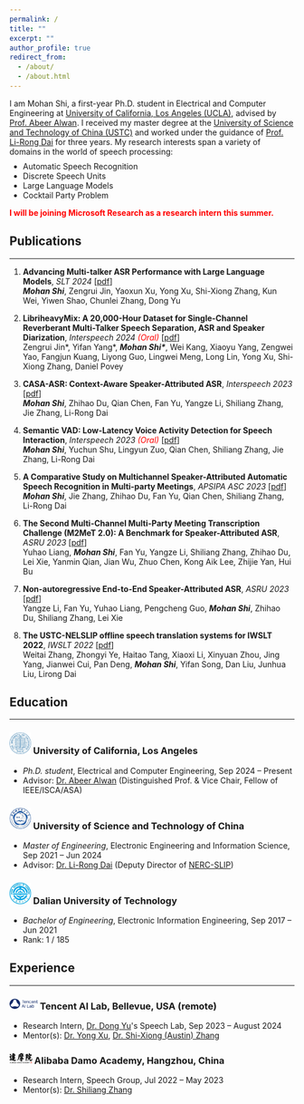 ```yaml
---
permalink: /
title: ""
excerpt: ""
author_profile: true
redirect_from: 
  - /about/
  - /about.html
---
```


<style>
    .project-content {
        display: flex;
        flex-direction: column;
        align-items: center;
    }
    .project-content .project-text,
    .project-content .project-image {
        width: 100%;
    }
</style>
<style>
    @media screen and (min-width: 768px) { 
        .project-content {
            flex-direction: row; /* This reverses the order of flex items */
        }
        .project-content .project-text {
            flex: 1;
            padding-right: 20px; /* Adjust padding to the left of the text for separation */
        }
        .project-content .project-image {
            max-width: 300px;
          
        }
    }
           .justified-text {
            text-align: justify;
        }
</style>


I am Mohan Shi, a first-year Ph.D. student in Electrical and Computer Engineering at [University of California, Los Angeles (UCLA)](https://www.ucla.edu/), advised by [Prof. Abeer Alwan](https://www.seas.ucla.edu/spapl/index.html). I received my master degree at the [University of Science and Technology of China (USTC)](https://en.ustc.edu.cn/) and worked under the guidance of [Prof. Li-Rong Dai](https://dblp.org/pid/48/6462-1.html) for three years. My research interests span a variety of domains in the world of speech processing:

<ul class='twocol' style="margin-top: -1%;" markdown='1'>
<li>Automatic Speech Recognition</li>
<li>Discrete Speech Units</li>
<li>Large Language Models</li>
<li>Cocktail Party Problem</li>
</ul>

<!-- **<font color="red">I am eagerly seeking research internship opportunities for the Summer of 2025. Please reach out if you have any leads.</font>** -->

**<font color="red">I will be joining Microsoft Research as a research intern this summer.</font>**

<a id="Publications"></a>
## Publications
----

1. **Advancing Multi-talker ASR Performance with Large Language Models**, *SLT 2024* [[pdf](https://arxiv.org/pdf/2408.17431)]
<br><i>**Mohan Shi**</i>, Zengrui Jin, Yaoxun Xu, Yong Xu, Shi-Xiong Zhang, Kun Wei, Yiwen Shao, Chunlei Zhang, Dong Yu

1. **LibriheavyMix: A 20,000-Hour Dataset for Single-Channel Reverberant Multi-Talker Speech Separation, ASR and Speaker Diarization**, *Interspeech 2024 <font color="red">(Oral)</font>* [[pdf](https://arxiv.org/pdf/2409.00819)]
<br>Zengrui Jin\*, Yifan Yang\*, <i>**Mohan Shi\***</i>, Wei Kang, Xiaoyu Yang, Zengwei Yao, Fangjun Kuang, Liyong Guo, Lingwei Meng, Long Lin, Yong Xu, Shi-Xiong Zhang, Daniel Povey

1. **CASA-ASR: Context-Aware Speaker-Attributed ASR**, *Interspeech 2023* [[pdf](https://www.isca-archive.org/interspeech_2023/shi23d_interspeech.pdf)]
<br><i>**Mohan Shi**</i>, Zhihao Du, Qian Chen, Fan Yu, Yangze Li, Shiliang Zhang, Jie Zhang, Li-Rong Dai

1. **Semantic VAD: Low-Latency Voice Activity Detection for Speech Interaction**, *Interspeech 2023 <font color="red">(Oral)</font>* [[pdf](https://www.isca-archive.org/interspeech_2023/shi23c_interspeech.pdf)]
<br><i>**Mohan Shi**</i>, Yuchun Shu, Lingyun Zuo, Qian Chen, Shiliang Zhang, Jie Zhang, Li-Rong Dai

1. **A Comparative Study on Multichannel Speaker-Attributed Automatic Speech Recognition in Multi-party Meetings**, *APSIPA ASC 2023* [[pdf](https://arxiv.org/pdf/2211.00511)]
<br><i>**Mohan Shi**</i>, Jie Zhang, Zhihao Du, Fan Yu, Qian Chen, Shiliang Zhang, Li-Rong Dai

1. **The Second Multi-Channel Multi-Party Meeting Transcription Challenge (M2MeT 2.0): A Benchmark for Speaker-Attributed ASR**, *ASRU 2023* [[pdf](https://arxiv.org/pdf/2309.13573)]
<br>Yuhao Liang, <i>**Mohan Shi**</i>, Fan Yu, Yangze Li, Shiliang Zhang, Zhihao Du, Lei Xie, Yanmin Qian, Jian
Wu, Zhuo Chen, Kong Aik Lee, Zhijie Yan, Hui Bu

1. **Non-autoregressive End-to-End Speaker-Attributed ASR**, *ASRU 2023* [[pdf](https://arxiv.org/pdf/2310.04863)]
<br>Yangze Li, Fan Yu, Yuhao Liang, Pengcheng Guo, <i>**Mohan Shi**</i>, Zhihao Du, Shiliang Zhang, Lei Xie

1. **The USTC-NELSLIP offline speech translation systems for IWSLT 2022**, *IWSLT 2022* [[pdf](https://aclanthology.org/2022.iwslt-1.15.pdf)]
<br>Weitai Zhang, Zhongyi Ye, Haitao Tang, Xiaoxi Li, Xinyuan Zhou, Jing Yang, Jianwei Cui, Pan Deng, <i>**Mohan Shi**</i>, Yifan Song, Dan Liu, Junhua Liu, Lirong Dai

<a id="Education"></a>
## Education
----
###  <img src='/images/ucla.jpeg' style='width:38px'> University of California, Los Angeles
<ul class='twocol' markdown='1'>
<li><i>Ph.D. student</i>, Electrical and Computer Engineering, Sep 2024 – Present</li>
<li>Advisor: <a href="https://www.seas.ucla.edu/spapl/index.html">Dr. Abeer Alwan</a> (Distinguished Prof. & Vice Chair, Fellow of IEEE/ISCA/ASA) </li>
</ul>

###  <img src='/images/ustc.jpeg' style='width:38px'> University of Science and Technology of China 
<ul class='twocol' markdown='1'>
<li><i>Master of Engineering</i>, Electronic Engineering and Information Science, Sep 2021 – Jun 2024</li>
<li>Advisor: <a href="https://dblp.org/pid/48/6462-1.html">Dr. Li-Rong Dai</a> (Deputy Director of <a href="https://nercslip.ustc.edu.cn/main.htm">NERC-SLIP</a>) </li>
</ul>

###  <img src='/images/dut.jpeg' style='width:38px'> Dalian University of Technology 
<ul class='twocol' markdown='1'>
<li><i>Bachelor of Engineering</i>, Electronic Information Engineering, Sep 2017 – Jun 2021</li>
<li>Rank: 1 / 185</li>
</ul>

<a id="Experience"></a>
## Experience
----
### <img src='/images/tencent_ai_lab.png' style='width:50px'  >   Tencent AI Lab, Bellevue, USA (remote)
<ul class='twocol' markdown='1'>
<li>Research Intern, <a href="https://scholar.google.com/citations?user=tMY31_gAAAAJ&hl=en&oi=ao">Dr. Dong Yu</a>'s Speech Lab, Sep 2023 – August 2024</li>
<li>Mentor(s): <a href="https://scholar.google.com/citations?user=nCmKPM4AAAAJ&hl=en">Dr. Yong Xu</a>, <a href="https://scholar.google.com/citations?user=4nGncN4AAAAJ&hl=en">Dr. Shi-Xiong (Austin) Zhang</a> </li>
</ul>

###  <img src='/images/damo.png' style='width:40px' >  Alibaba Damo Academy, Hangzhou, China
<ul class='twocol' markdown='1'>
<li>Research Intern, Speech Group, Jul 2022 – May 2023</li>
<li>Mentor(s): <a href="https://scholar.google.com/citations?user=BcWMSE4AAAAJ&hl=en">Dr. Shiliang Zhang</a> </li>
</ul>


